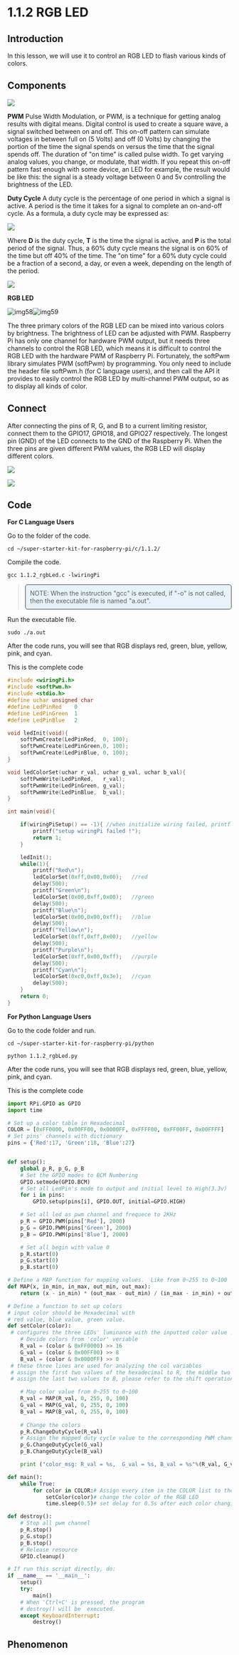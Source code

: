 # 1.1.2 RGB LED

## Introduction

In this lesson, we will use it to control an RGB LED to flash various kinds of colors.

## Components

![](./img/list_rgb_led.png)


**PWM**
 Pulse Width Modulation, or PWM, is a technique for getting analog results with digital means. Digital control is used to create a square wave, a signal switched between on and off. This on-off pattern can simulate voltages in between full on (5 Volts) and off (0 Volts) by changing the portion of the time the signal spends on versus the time that the signal spends off. The duration of "on time" is called pulse width. To get varying analog values, you change, or modulate, that width. If you repeat this on-off pattern fast enough with some device, an LED for example, the result would be like this: the signal is a steady voltage between 0 and 5v controlling the brightness of the LED.

**Duty Cycle**
A duty cycle is the percentage of one period in which a signal is active. A period is the time it takes for a signal to complete an on-and-off cycle. As a formula, a duty cycle may be expressed as:

![](./img/image56.png)

Where **D** is the duty cycle, **T** is the time the signal is active, and **P** is the total period of the signal. Thus, a 60% duty cycle means the signal is on 60% of the time but off 40% of the time. The "on time" for a 60% duty cycle could be a fraction of a second, a day, or even a week, depending on the length of the period.

![](./img/image57.jpeg)

**RGB LED**

![img58](./img/image58.png)![img59](./img/image59.png)

The three primary colors of the RGB LED can be mixed into various colors by brightness. The brightness of LED can be adjusted with PWM. Raspberry Pi has only one channel for hardware PWM output, but it needs three channels to control the RGB LED, which means it is difficult to control the RGB LED with the hardware PWM of Raspberry Pi. Fortunately, the softPwm library simulates PWM (softPwm) by programming. You only need to include the header file softPwm.h (for C language users), and then call the API it provides to easily control the RGB LED by multi-channel PWM output, so as to display all kinds of color.

## Connect

After connecting the pins of R, G, and B to a current limiting resistor, connect them to the GPIO17, GPIO18, and GPIO27 respectively. The longest pin (GND) of the LED connects to the GND of the Raspberry Pi. When the three pins are given different PWM values, the RGB LED will display different colors.

![](./img/rgb_led_schematic.png)

![](./img/image61.png)



## Code

**For C Language Users**

Go to the folder of the code.

```shell
cd ~/super-starter-kit-for-raspberry-pi/c/1.1.2/
```

Compile the code. 

```shell
gcc 1.1.2_rgbLed.c -lwiringPi
```

> <div class="warning" style="background-color: #E7F2FA; color=#6AB0DE; padding: 10px; border: 1px solid #333; border-radius: 5px;">
>     NOTE: When the instruction "gcc" is executed, if "-o" is not called, then the executable file is named "a.out".
> </div>

Run the executable file.

```shell
sudo ./a.out
```

After the code runs, you will see that RGB displays red, green, blue, yellow, pink, and cyan.

This is the complete code

```c
#include <wiringPi.h>
#include <softPwm.h>
#include <stdio.h>
#define uchar unsigned char
#define LedPinRed    0
#define LedPinGreen  1
#define LedPinBlue   2

void ledInit(void){
    softPwmCreate(LedPinRed,  0, 100);
    softPwmCreate(LedPinGreen,0, 100);
    softPwmCreate(LedPinBlue, 0, 100);
}

void ledColorSet(uchar r_val, uchar g_val, uchar b_val){
    softPwmWrite(LedPinRed,   r_val);
    softPwmWrite(LedPinGreen, g_val);
    softPwmWrite(LedPinBlue,  b_val);
}

int main(void){

    if(wiringPiSetup() == -1){ //when initialize wiring failed, printf messageto screen
        printf("setup wiringPi failed !");
        return 1;
    }

    ledInit();
    while(1){
        printf("Red\n");
        ledColorSet(0xff,0x00,0x00);   //red
        delay(500);
        printf("Green\n");
        ledColorSet(0x00,0xff,0x00);   //green
        delay(500);
        printf("Blue\n");
        ledColorSet(0x00,0x00,0xff);   //blue
        delay(500);
        printf("Yellow\n");
        ledColorSet(0xff,0xff,0x00);   //yellow
        delay(500);
        printf("Purple\n");
        ledColorSet(0xff,0x00,0xff);   //purple
        delay(500);
        printf("Cyan\n");
        ledColorSet(0xc0,0xff,0x3e);   //cyan
        delay(500);
    }
    return 0;
}
```

**For Python Language Users**

Go to the code folder and run.

```shell
cd ~/super-starter-kit-for-raspberry-pi/python
```

```shell
python 1.1.2_rgbLed.py
```

After the code runs, you will see that RGB displays red, green, blue, yellow, pink, and cyan.

This is the complete code

```python
import RPi.GPIO as GPIO
import time

# Set up a color table in Hexadecimal
COLOR = [0xFF0000, 0x00FF00, 0x0000FF, 0xFFFF00, 0xFF00FF, 0x00FFFF]
# Set pins' channels with dictionary
pins = {'Red':17, 'Green':18, 'Blue':27}


def setup():
	global p_R, p_G, p_B
	# Set the GPIO modes to BCM Numbering
	GPIO.setmode(GPIO.BCM)
	# Set all LedPin's mode to output and initial level to High(3.3v)
	for i in pins:
		GPIO.setup(pins[i], GPIO.OUT, initial=GPIO.HIGH)

	# Set all led as pwm channel and frequece to 2KHz
	p_R = GPIO.PWM(pins['Red'], 2000)
	p_G = GPIO.PWM(pins['Green'], 2000)
	p_B = GPIO.PWM(pins['Blue'], 2000)

	# Set all begin with value 0
	p_R.start(0)
	p_G.start(0)
	p_B.start(0)

# Define a MAP function for mapping values.  Like from 0~255 to 0~100
def MAP(x, in_min, in_max, out_min, out_max):
	return (x - in_min) * (out_max - out_min) / (in_max - in_min) + out_min

# Define a function to set up colors 
# input color should be Hexadecimal with 
# red value, blue value, green value.
def setColor(color):
 # configures the three LEDs' luminance with the inputted color value . 
	# Devide colors from 'color' veriable
	R_val = (color & 0xFF0000) >> 16
	G_val = (color & 0x00FF00) >> 8
	B_val = (color & 0x0000FF) >> 0
 # these three lines are used for analyzing the col variables 
 # assign the first two values of the hexadecimal to R, the middle two assigned to G
 # assign the last two values to B, please refer to the shift operation of the hexadecimal for details.

	# Map color value from 0~255 to 0~100
	R_val = MAP(R_val, 0, 255, 0, 100)
	G_val = MAP(G_val, 0, 255, 0, 100)
	B_val = MAP(B_val, 0, 255, 0, 100)
	
	# Change the colors
	p_R.ChangeDutyCycle(R_val)
	# Assign the mapped duty cycle value to the corresponding PWM channel to change the luminance. 
	p_G.ChangeDutyCycle(G_val)
	p_B.ChangeDutyCycle(B_val)

	print ("color_msg: R_val = %s,	G_val = %s,	B_val = %s"%(R_val, G_val, B_val))	 

def main():
	while True:
		for color in COLOR:# Assign every item in the COLOR list to the color respectively and change the color of the RGB LED via the setColor() function.
			setColor(color)# change the color of the RGB LED
			time.sleep(0.5)# set delay for 0.5s after each color changing. Modify this parameter will changed the LED's color changing rate.   

def destroy():
	# Stop all pwm channel
	p_R.stop()
	p_G.stop()
	p_B.stop()
	# Release resource
	GPIO.cleanup()

# If run this script directly, do:
if __name__ == '__main__':
	setup()
	try:
		main()
	# When 'Ctrl+C' is pressed, the program 
	# destroy() will be  executed.
	except KeyboardInterrupt:
		destroy()

```



## Phenomenon

